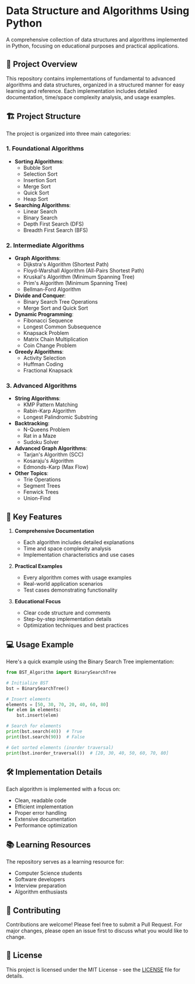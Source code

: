 # Data Structure and Algorithms Using Python

A comprehensive collection of data structures and algorithms implemented in Python, focusing on educational purposes and practical applications.

## 🎯 Project Overview

This repository contains implementations of fundamental to advanced algorithms and data structures, organized in a structured manner for easy learning and reference. Each implementation includes detailed documentation, time/space complexity analysis, and usage examples.

## 🏗️ Project Structure

The project is organized into three main categories:

### 1. Foundational Algorithms
- **Sorting Algorithms**:
  - Bubble Sort
  - Selection Sort
  - Insertion Sort
  - Merge Sort
  - Quick Sort
  - Heap Sort
- **Searching Algorithms**:
  - Linear Search
  - Binary Search
  - Depth First Search (DFS)
  - Breadth First Search (BFS)

### 2. Intermediate Algorithms
- **Graph Algorithms**: 
  - Dijkstra's Algorithm (Shortest Path)
  - Floyd-Warshall Algorithm (All-Pairs Shortest Path)
  - Kruskal's Algorithm (Minimum Spanning Tree)
  - Prim's Algorithm (Minimum Spanning Tree)
  - Bellman-Ford Algorithm
- **Divide and Conquer**:
  - Binary Search Tree Operations
  - Merge Sort and Quick Sort
- **Dynamic Programming**:
  - Fibonacci Sequence
  - Longest Common Subsequence
  - Knapsack Problem
  - Matrix Chain Multiplication
  - Coin Change Problem
- **Greedy Algorithms**:
  - Activity Selection
  - Huffman Coding
  - Fractional Knapsack

### 3. Advanced Algorithms
- **String Algorithms**:
  - KMP Pattern Matching
  - Rabin-Karp Algorithm
  - Longest Palindromic Substring
- **Backtracking**:
  - N-Queens Problem
  - Rat in a Maze
  - Sudoku Solver
- **Advanced Graph Algorithms**:
  - Tarjan's Algorithm (SCC)
  - Kosaraju's Algorithm
  - Edmonds-Karp (Max Flow)
- **Other Topics**:
  - Trie Operations
  - Segment Trees
  - Fenwick Trees
  - Union-Find

## 🚀 Key Features

1. **Comprehensive Documentation**
   - Each algorithm includes detailed explanations
   - Time and space complexity analysis
   - Implementation characteristics and use cases

2. **Practical Examples**
   - Every algorithm comes with usage examples
   - Real-world application scenarios
   - Test cases demonstrating functionality

3. **Educational Focus**
   - Clear code structure and comments
   - Step-by-step implementation details
   - Optimization techniques and best practices

## 💻 Usage Example

Here's a quick example using the Binary Search Tree implementation:

```python
from BST_Algorithm import BinarySearchTree

# Initialize BST
bst = BinarySearchTree()

# Insert elements
elements = [50, 30, 70, 20, 40, 60, 80]
for elem in elements:
    bst.insert(elem)

# Search for elements
print(bst.search(40))  # True
print(bst.search(90))  # False

# Get sorted elements (inorder traversal)
print(bst.inorder_traversal())  # [20, 30, 40, 50, 60, 70, 80]
```

## 🛠️ Implementation Details

Each algorithm is implemented with a focus on:
- Clean, readable code
- Efficient implementation
- Proper error handling
- Extensive documentation
- Performance optimization

## 📚 Learning Resources

The repository serves as a learning resource for:
- Computer Science students
- Software developers
- Interview preparation
- Algorithm enthusiasts

## 🤝 Contributing

Contributions are welcome! Please feel free to submit a Pull Request. For major changes, please open an issue first to discuss what you would like to change.

## 📝 License

This project is licensed under the MIT License - see the [LICENSE](LICENSE) file for details.
 
